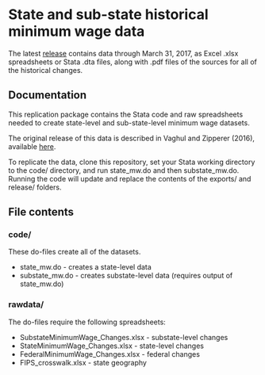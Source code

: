 # State and sub-state historical minimum wage data
The latest [release](https://github.com/benzipperer/historicalminwage/releases/latest) contains data through March 31, 2017, as
Excel .xlsx spreadsheets or Stata .dta files, along with .pdf files of the
sources for all of the historical changes.

## Documentation
This replication package contains the Stata code and raw
spreadsheets needed to create state-level and sub-state-level
minimum wage datasets.

The original release of this data is described in Vaghul and Zipperer (2016),
available [here](http://equitablegrowth.org/working-papers/historical-state-and-sub-state-minimum-wage-data/).

To replicate the data, clone this repository, set your Stata working directory 
to the code/ directory, and run state_mw.do and then substate_mw.do. Running 
the code will update and replace the contents of the exports/ and release/ folders.

## File contents
### code/
These do-files create all of the datasets.

* state_mw.do - creates a state-level data
* substate_mw.do - creates substate-level data (requires output of state_mw.do)

### rawdata/
The do-files require the following spreadsheets:

* SubstateMinimumWage_Changes.xlsx - substate-level changes
* StateMinimumWage_Changes.xlsx - state-level changes
* FederalMinimumWage_Changes.xlsx - federal changes
* FIPS_crosswalk.xlsx - state geography
